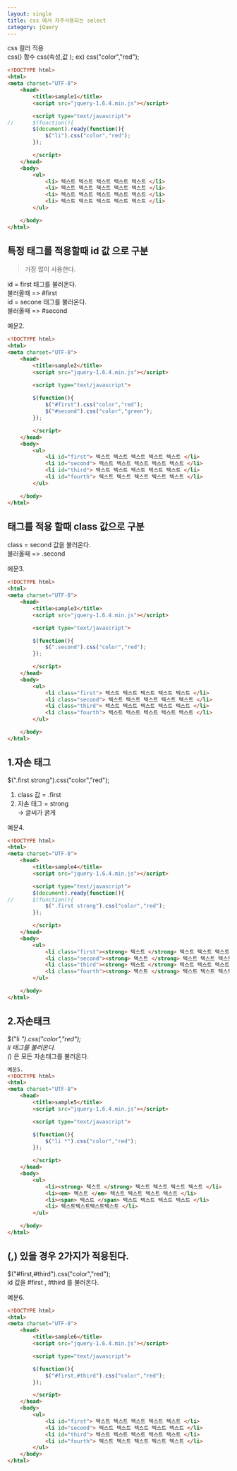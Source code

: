 ```yaml
---
layout: single
title: css 에서 자주사용되는 select
category: jQuery
---
```

css 컬러 적용  
css() 함수 
css(속성,값 ); ex) css("color","red");

````html
<!DOCTYPE html>
<html>
<meta charset="UTF-8">
	<head>		
		<title>sample1</title>
		<script src="jquery-1.6.4.min.js"></script>

		<script type="text/javascript">
//		$(function(){
		$(document).ready(function(){
			$("li").css("color","red");
		});

		</script>
	</head>
	<body>
		<ul>
			<li> 텍스트 텍스트 텍스트 텍스트 텍스트 </li>
			<li> 텍스트 텍스트 텍스트 텍스트 텍스트 </li>
			<li> 텍스트 텍스트 텍스트 텍스트 텍스트 </li>
			<li> 텍스트 텍스트 텍스트 텍스트 텍스트 </li>
		</ul>

	</body>
</html>
````
## 특정 태그를 적용할때 id 값 으로 구분 
> 가장 많이 사용한다. 

id = first 태그를  불러온다.    
불러올때  => #first       
id = secone 태그를  불러온다.     
불러올때  => #second    

예문2.
```````html
<!DOCTYPE html>
<html>
<meta charset="UTF-8">
	<head>		
		<title>sample2</title>
		<script src="jquery-1.6.4.min.js"></script>

		<script type="text/javascript">
		
		$(function(){
			$("#first").css("color","red");
			$("#second").css("color","green");
		});

		</script>
	</head>
	<body>
		<ul>
			<li id="first"> 텍스트 텍스트 텍스트 텍스트 텍스트 </li>
			<li id="second"> 텍스트 텍스트 텍스트 텍스트 텍스트 </li>
			<li id="third"> 텍스트 텍스트 텍스트 텍스트 텍스트 </li>
			<li id="fourth"> 텍스트 텍스트 텍스트 텍스트 텍스트 </li>
		</ul>

	</body>
</html>
`````````````
## 태그를 적용 할때 class 값으로 구분   

class = second 값을 불러온다.  
불러올때 => .second  

에문3. 
```````html
<!DOCTYPE html>
<html>
<meta charset="UTF-8">
	<head>		
		<title>sample3</title>
		<script src="jquery-1.6.4.min.js"></script>

		<script type="text/javascript">

		$(function(){
			$(".second").css("color","red");
		});

		</script>
	</head>
	<body>
		<ul>
			<li class="first"> 텍스트 텍스트 텍스트 텍스트 텍스트 </li>
			<li class="second"> 텍스트 텍스트 텍스트 텍스트 텍스트 </li>
			<li class="third"> 텍스트 텍스트 텍스트 텍스트 텍스트 </li>
			<li class="fourth"> 텍스트 텍스트 텍스트 텍스트 텍스트 </li>
		</ul>

	</body>
</html>
`````````
## 1.자손 태그 

$(".first strong").css("color","red");   

1. class 값 = .first  
2. 자손 태그 = strong   
-> 글씨가 굵게   

예문4. 
`````html
<!DOCTYPE html>
<html>
<meta charset="UTF-8">
	<head>		
		<title>sample4</title>
		<script src="jquery-1.6.4.min.js"></script>

		<script type="text/javascript">
		$(document).ready(function(){
//		$(function(){
			$(".first strong").css("color","red");
		});

		</script>
	</head>
	<body>
		<ul>
			<li class="first"><strong> 텍스트 </strong> 텍스트 텍스트 텍스트 텍스트 </li>
			<li class="second"><strong> 텍스트 </strong> 텍스트 텍스트 텍스트 텍스트 </li>
			<li class="third"><strong> 텍스트 </strong> 텍스트 텍스트 텍스트 텍스트 </li>
			<li class="fourth"><strong> 텍스트 </strong> 텍스트 텍스트 텍스트 텍스트 </li>
		</ul>

	</body>
</html>
```````````
## 2.자손태크  

$("li *").css("color","red");  
li 태그를 불러온다.   
(*) 은 모든 자손태그를 불러온다.  

````````html
예문5.
<!DOCTYPE html>
<html>
<meta charset="UTF-8">
	<head>		
		<title>sample5</title>
		<script src="jquery-1.6.4.min.js"></script>

		<script type="text/javascript">

		$(function(){
			$("li *").css("color","red");
		});

		</script>
	</head>
	<body>
		<ul>
			<li><strong> 텍스트 </strong> 텍스트 텍스트 텍스트 텍스트 </li>
			<li><em> 텍스트 </em> 텍스트 텍스트 텍스트 텍스트 </li>
			<li><span> 텍스트 </span> 텍스트 텍스트 텍스트 텍스트 </li>
			<li> 텍스트텍스트텍스트텍스트 </li>
		</ul>

	</body>
</html>
```````````

## (,) 있을 경우 2가지가 적용된다.  

$("#first,#third").css("color","red");  
id 값을  #first , #third 를 불러온다.   

예문6.
`````html
<!DOCTYPE html>
<html>
<meta charset="UTF-8">
	<head>		
		<title>sample6</title>
		<script src="jquery-1.6.4.min.js"></script>

		<script type="text/javascript">

		$(function(){
			$("#first,#third").css("color","red");
		});

		</script>
	</head>
	<body>
		<ul>
			<li id="first"> 텍스트 텍스트 텍스트 텍스트 텍스트 </li>
			<li id="second"> 텍스트 텍스트 텍스트 텍스트 텍스트 </li>
			<li id="third"> 텍스트 텍스트 텍스트 텍스트 텍스트 </li>
			<li id="fourth"> 텍스트 텍스트 텍스트 텍스트 텍스트 </li>
		</ul>
	</body>
</html>
````````````````
